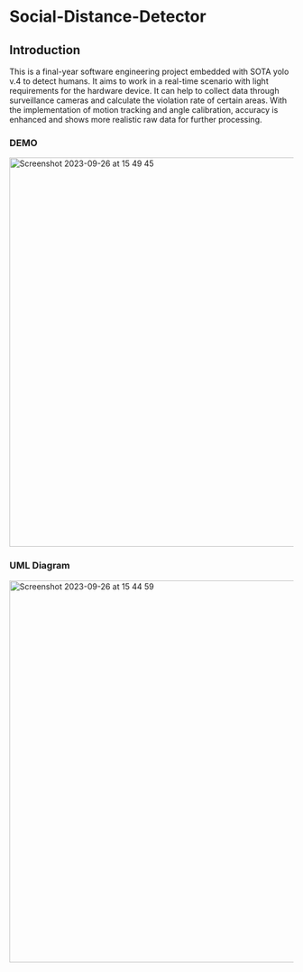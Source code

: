 # Social-Distance-Detector

## Introduction
This is a final-year software engineering project embedded with SOTA yolo v.4 to detect humans. It aims to work in a real-time scenario with light requirements for the hardware device. It can help to collect data through surveillance cameras and calculate the violation rate of certain areas. With the implementation of motion tracking and angle calibration, accuracy is enhanced and shows more realistic raw data for further processing.


### DEMO
<img width="690" alt="Screenshot 2023-09-26 at 15 49 45" src="https://github.com/rogerchenrc/Social-Distance-Detector/assets/56882421/7ce0e92e-8b60-4cd6-bcb3-7420834ed4fc">


### UML Diagram
<img width="677" alt="Screenshot 2023-09-26 at 15 44 59" src="https://github.com/rogerchenrc/Social-Distance-Detector/assets/56882421/670a7e28-ef35-4a9a-b714-a0fb60701a8c">
